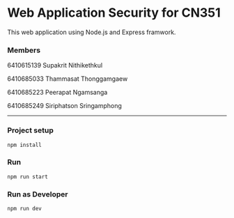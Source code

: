 # Web Application Security for CN351

This web application using Node.js and Express framwork.

### Members
6410615139 Supakrit Nithikethkul

6410685033 Thammasat Thonggamgaew

6410685223 Peerapat Ngamsanga

6410685249 Siriphatson Sringamphong

---

### Project setup
```
npm install
```

### Run
```
npm run start
```

### Run as Developer
```
npm run dev
```